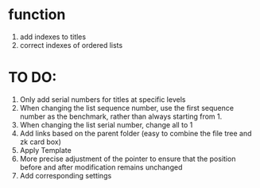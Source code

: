 # function
1. add indexes to titles
2. correct indexes of ordered lists

# TO DO:
1. Only add serial numbers for titles at specific levels
2. When changing the list sequence number, use the first sequence number as the benchmark, rather than always starting from 1.
3. When changing the list serial number, change all to 1
4. Add links based on the parent folder (easy to combine the file tree and zk card box)
5. Apply Template
6. More precise adjustment of the pointer to ensure that the position before and after modification remains unchanged 
7. Add corresponding settings